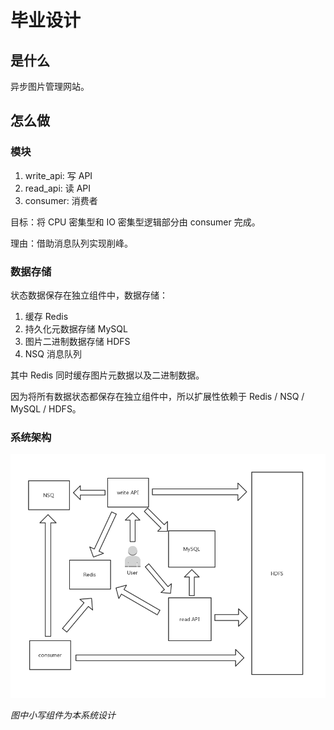 # 毕业设计

## 是什么

异步图片管理网站。

## 怎么做

### 模块

1. write_api: 写 API
2. read_api: 读 API
3. consumer: 消费者

目标：将 CPU 密集型和 IO 密集型逻辑部分由 consumer 完成。

理由：借助消息队列实现削峰。

### 数据存储

状态数据保存在独立组件中，数据存储：
1. 缓存 Redis
2. 持久化元数据存储 MySQL
3. 图片二进制数据存储 HDFS
4. NSQ 消息队列

其中 Redis 同时缓存图片元数据以及二进制数据。

因为将所有数据状态都保存在独立组件中，所以扩展性依赖于 Redis / NSQ / MySQL / HDFS。

### 系统架构

![系统设计](./doc/毕业设计系统设计.png)

*图中小写组件为本系统设计*
